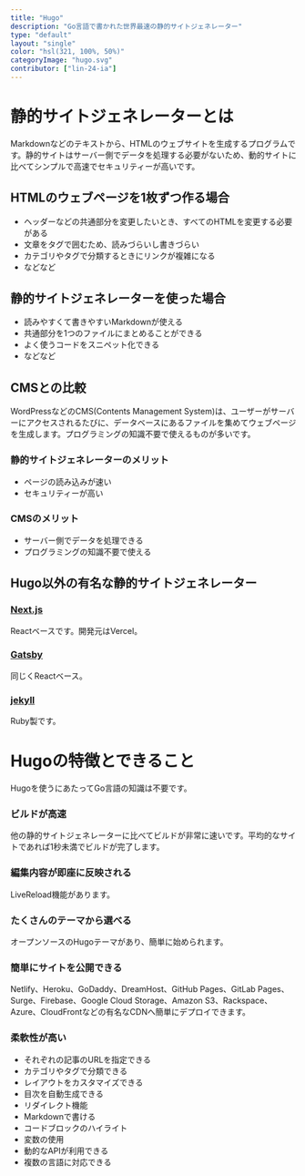 ```yaml
---
title: "Hugo"
description: "Go言語で書かれた世界最速の静的サイトジェネレーター"
type: "default"
layout: "single"
color: "hsl(321, 100%, 50%)"
categoryImage: "hugo.svg"
contributor: ["lin-24-ia"]
---
```


# 静的サイトジェネレーターとは

Markdownなどのテキストから、HTMLのウェブサイトを生成するプログラムです。静的サイトはサーバー側でデータを処理する必要がないため、動的サイトに比べてシンプルで高速でセキュリティーが高いです。

## HTMLのウェブページを1枚ずつ作る場合

- ヘッダーなどの共通部分を変更したいとき、すべてのHTMLを変更する必要がある
- 文章をタグで囲むため、読みづらいし書きづらい
- カテゴリやタグで分類するときにリンクが複雑になる
- などなど

## 静的サイトジェネレーターを使った場合

- 読みやすくて書きやすいMarkdownが使える
- 共通部分を1つのファイルにまとめることができる
- よく使うコードをスニペット化できる
- などなど

## CMSとの比較

WordPressなどのCMS(Contents Management System)は、ユーザーがサーバーにアクセスされるたびに、データベースにあるファイルを集めてウェブページを生成します。プログラミングの知識不要で使えるものが多いです。

### 静的サイトジェネレーターのメリット

- ページの読み込みが速い
- セキュリティーが高い

### CMSのメリット

- サーバー側でデータを処理できる
- プログラミングの知識不要で使える

## Hugo以外の有名な静的サイトジェネレーター

### [Next.js](https://nextjs.org)

Reactベースです。開発元はVercel。

### [Gatsby](https://www.gatsbyjs.com)

同じくReactベース。

### [jekyll](https://jekyllrb.com)

Ruby製です。

# Hugoの特徴とできること

Hugoを使うにあたってGo言語の知識は不要です。

### ビルドが高速

他の静的サイトジェネレーターに比べてビルドが非常に速いです。平均的なサイトであれば1秒未満でビルドが完了します。

### 編集内容が即座に反映される

LiveReload機能があります。

### たくさんのテーマから選べる

オープンソースのHugoテーマがあり、簡単に始められます。

### 簡単にサイトを公開できる

Netlify、Heroku、GoDaddy、DreamHost、GitHub Pages、GitLab Pages、Surge、Firebase、Google Cloud Storage、Amazon S3、Rackspace、Azure、CloudFrontなどの有名なCDNへ簡単にデプロイできます。

### 柔軟性が高い

- それぞれの記事のURLを指定できる
- カテゴリやタグで分類できる
- レイアウトをカスタマイズできる
- 目次を自動生成できる
- リダイレクト機能
- Markdownで書ける
- コードブロックのハイライト
- 変数の使用
- 動的なAPIが利用できる
- 複数の言語に対応できる